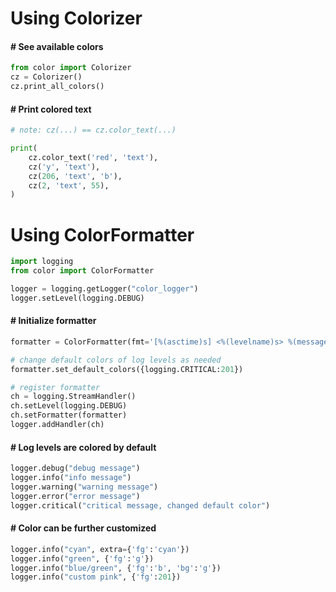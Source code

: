 # Using Colorizer

#### \# See available colors 
```py
from color import Colorizer
cz = Colorizer()
cz.print_all_colors()
```

#### \# Print colored text
```py
# note: cz(...) == cz.color_text(...)

print(
    cz.color_text('red', 'text'),
    cz('y', 'text'),
    cz(206, 'text', 'b'),
    cz(2, 'text', 55),
)
```


# Using ColorFormatter
```py
import logging
from color import ColorFormatter

logger = logging.getLogger("color_logger")
logger.setLevel(logging.DEBUG)
```

#### \# Initialize formatter
```py
formatter = ColorFormatter(fmt='[%(asctime)s] <%(levelname)s> %(message)s')

# change default colors of log levels as needed
formatter.set_default_colors({logging.CRITICAL:201})

# register formatter
ch = logging.StreamHandler()
ch.setLevel(logging.DEBUG)
ch.setFormatter(formatter)
logger.addHandler(ch)
```

#### \# Log levels are colored by default
```py
logger.debug("debug message")
logger.info("info message")
logger.warning("warning message")
logger.error("error message")
logger.critical("critical message, changed default color")
```

#### \# Color can be further customized
```py
logger.info("cyan", extra={'fg':'cyan'})
logger.info("green", {'fg':'g'})
logger.info("blue/green", {'fg':'b', 'bg':'g'})
logger.info("custom pink", {'fg':201})
```